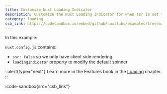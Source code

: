 ```yaml
---
title: Customize Nuxt Loading Indicator
description: Customize the Nuxt Loading Indicator for when ssr is set to false
category: loading
csb_link: https://codesandbox.io/embed/github/nuxtlabs/examples/tree/master/loading/customize-loading-indicator?fontsize=14&hidenavigation=1&module=%2Fnuxt.config.js&theme=dark&view=editor
---
```


In this example:

`nuxt.config.js` contains:

- `ssr: false` so we only have client side rendering
- `loadingIndicator` property to modify the default spinner

::alert{type="next"}
Learn more in the Features book in the [Loading](/docs/features/loading) chapter.
::

:code-sandbox{src="csb_link"}
